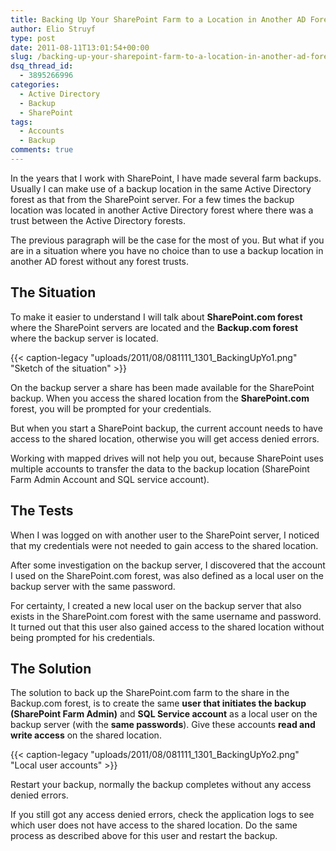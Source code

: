 ```yaml
---
title: Backing Up Your SharePoint Farm to a Location in Another AD Forest Without AD Trusts
author: Elio Struyf
type: post
date: 2011-08-11T13:01:54+00:00
slug: /backing-up-your-sharepoint-farm-to-a-location-in-another-ad-forest-without-ad-trusts/
dsq_thread_id:
  - 3895266996
categories:
  - Active Directory
  - Backup
  - SharePoint
tags:
  - Accounts
  - Backup
comments: true
---
```


In the years that I work with SharePoint, I have made several farm backups. Usually I can make use of a backup location in the same Active Directory forest as that from the SharePoint server. For a few times the backup location was located in another Active Directory forest where there was a trust between the Active Directory forests.

The previous paragraph will be the case for the most of you. But what if you are in a situation where you have no choice than to use a backup location in another AD forest without any forest trusts.

## The Situation

To make it easier to understand I will talk about **SharePoint.com forest** where the SharePoint servers are located and the **Backup.com forest** where the backup server is located.

{{< caption-legacy "uploads/2011/08/081111_1301_BackingUpYo1.png" "Sketch of the situation" >}}

On the backup server a share has been made available for the SharePoint backup. When you access the shared location from the **SharePoint.com** forest, you will be prompted for your credentials.

But when you start a SharePoint backup, the current account needs to have access to the shared location, otherwise you will get access denied errors.

Working with mapped drives will not help you out, because SharePoint uses multiple accounts to transfer the data to the backup location (SharePoint Farm Admin Account and SQL service account).

## The Tests

When I was logged on with another user to the SharePoint server, I noticed that my credentials were not needed to gain access to the shared location.

After some investigation on the backup server, I discovered that the account I used on the SharePoint.com forest, was also defined as a local user on the backup server with the same password.

For certainty, I created a new local user on the backup server that also exists in the SharePoint.com forest with the same username and password. It turned out that this user also gained access to the shared location without being prompted for his credentials.

## The Solution

The solution to back up the SharePoint.com farm to the share in the Backup.com forest, is to create the same **user that initiates the backup (SharePoint Farm Admin)** and **SQL Service account** as a local user on the backup server (with the **same passwords**). Give these accounts **read and write access** on the shared location.

{{< caption-legacy "uploads/2011/08/081111_1301_BackingUpYo2.png" "Local user accounts" >}}

Restart your backup, normally the backup completes without any access denied errors.

If you still got any access denied errors, check the application logs to see which user does not have access to the shared location. Do the same process as described above for this user and restart the backup.